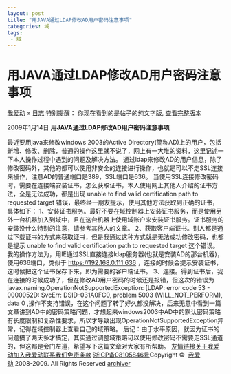 ```yaml
---
layout: post
title: "用JAVA通过LDAP修改AD用户密码注意事项"
categories: 域
tags: 
 - 域
--- 
```


# 用JAVA通过LDAP修改AD用户密码注意事项

[![]()](http://woaidong.com/;jsessionid=4C48D8C4E183EC8E371AB028066D4371)[我爱动](http://woaidong.com/archiver/;jsessionid=4C48D8C4E183EC8E371AB028066D4371) » [日志](http://woaidong.com/archiver/method-blogs.shtml;jsessionid=4C48D8C4E183EC8E371AB028066D4371)
特别提醒： 你现在看到的是帖子的纯文字版, [查看完整版本](http://woaidong.com/blog/method-detail-id-2278.shtml;jsessionid=4C48D8C4E183EC8E371AB028066D4371)

2009年1月14日 **用JAVA通过LDAP修改AD用户密码注意事项**

最近要用java来修改windows 2003的Active Directory(简称AD)上的用户，包括新增、修改、删除，普通的操作这里就不说了，网上有一大堆的资料，这里记述一下本人操作过程中遇到的问题及解决方法。
通过ldap来修改AD的用户信息，除了修改密码外，其他的都可以使用非安全的连接进行操作，也就是可以不走SSL连接来操作，注意AD的普通端口是389，SSL端口是636。
当使用SSL连接修改密码时，需要在连接端安装证书，怎么获取证书，本人使用网上其他人介绍的证书方法，全是无法成功，都是出现 unable to find valid certification path to requested target 错误，最终经一朋友提示，使用其他方法获取到正确的证书，具体如下：
1、安装证书服务。最好不要在域控制器上安装证书服务，而是使用另外一台机器加入到域中，且在这台机器上使用域账户来安装证书服务。证书服务的安装没什么特别的注意，请参考其他人的文章。
2、获取客户端证书。别人都是通过下载证书的方式来获取证书，但是我通过这种方式就是无法成功修改密码，也都是提示 unable to find valid certification path to requested target 这个错误。我的操作方法为，用IE通过SSL直接连接ldap服务器(也就是安装AD的那台机器)，使用636端口，类似于 https://192.168.0.111:636 ，连接的时候会提示安装证书，这时候把这个证书保存下来，即为需要的客户端证书。
3、连接。得到证书后，我在连接的时候成功了，但在修改AD用户密码的时候还是报错，但这次的错误为 javax.naming.OperationNotSupportedException: [LDAP: error code 53 - 0000052D: SvcErr: DSID-031A0FC0, problem 5003 (WILL_NOT_PERFORM), data 0 ,操作不支持错误，在这个问题了转了好久都没解决，后来无意中看到一篇文章讲到AD中的密码策略问题，才想起来windows2003中AD中的默认密码策略有长度限制和复杂性要求，所以才导致出现OperationNotSupportedException异常，记得在域控制器上查看自己的域策略。
后记：由于水平原因，就因为证书的问题搞了两天多才搞定，其实通过调整域策略可以使用修改密码不需要走SSL通道的，但这都是旁门左道，希望写下这篇文章对大家有所帮助。
[友情链接](http://woaidong.com/include/about/links.jhtml;jsessionid=4C48D8C4E183EC8E371AB028066D4371 "友情链接")[关于我爱动](http://woaidong.com/include/about/about_us.jhtml;jsessionid=4C48D8C4E183EC8E371AB028066D4371 "关于我们")[加入我爱动](http://woaidong.com/include/about/join.jhtml;jsessionid=4C48D8C4E183EC8E371AB028066D4371 "加入我们")[联系我们](http://woaidong.com/include/about/contact.jhtml;jsessionid=4C48D8C4E183EC8E371AB028066D4371 "联系我们")[免责条款](http://woaidong.com/include/about/mz.jhtml;jsessionid=4C48D8C4E183EC8E371AB028066D4371 "免责声明")  [浙ICP备08105846号](http://www.miibeian.gov.cn/)Copyright ©  [我爱动](http://woaidong.com/;jsessionid=4C48D8C4E183EC8E371AB028066D4371),2008-2009. All Rights Reserved [archiver](http://woaidong.com/archiver/;jsessionid=4C48D8C4E183EC8E371AB028066D4371)
